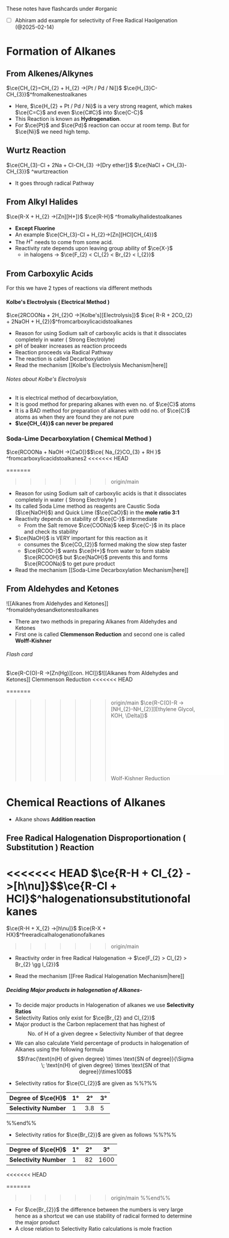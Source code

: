 These notes have flashcards under #organic
- [ ] Abhiram add example for selectivity of Free Radical Haolgenation (@2025-02-14)
# Formation of Alkanes
## From Alkenes/Alkynes

$\ce{CH_{2}=CH_{2} + H_{2} ->[Pt / Pd / Ni]}$ <!----> $\ce{H_{3}C-CH_{3}}$^fromalkenestoalkanes
<!--SR:!2025-02-18,15,290-->


- Here, $\ce{H_{2} + Pt / Pd / Ni}$ is a very strong reagent, which makes
  $\ce{C=C}$ and even $\ce{C#C}$ into $\ce{C-C}$
- This Reaction is known as **Hydrogenation**.
- For $\ce{Pt}$ and $\ce{Pd}$ reaction can occur at room temp. But for $\ce{Ni}$ we need high temp.

## Wurtz Reaction

$\ce{CH_{3}-Cl + 2Na + Cl-CH_{3} ->[Dry ether]}$<!----> $\ce{NaCl + CH_{3}-CH_{3}}$ ^wurtzreaction
<!--SR:!2025-02-17,14,290-->
- It goes through radical Pathway


## From Alkyl Halides 

$\ce{R-X + H_{2} ->[Zn][H+]}$ <!----> $\ce{R-H}$ ^fromalkylhalidestoalkanes
<!--SR:!2025-02-19,11,285-->

- **Except Fluorine** 
- An example $\ce{CH_{3}-Cl + H_{2}->[Zn][HCl]CH_{4}}$
- The $H^+$ needs to come from some acid.
- Reactivity rate depends upon leaving group ability of $\ce{X-}$
  - in halogens -> $\ce{F_{2} < Cl_{2} < Br_{2} < I_{2}}$


## From Carboxylic Acids
For this we have 2 types of reactions via different methods

#### Kolbe's Electrolysis ( Electrical Method )

$\ce{2RCOONa + 2H_{2}O ->[Kolbe's][Electrolysis]}$ <!----> $\ce{ R-R + 2CO_{2} + 2NaOH + H_{2}}$^fromcarboxylicacidstoalkanes
<!--SR:!2025-02-12,7,250-->

- Reason for using Sodium salt of carboxylic acids is that it dissociates completely in water ( Strong Electrolyte)
- pH of beaker increases as reaction proceeds
- Reaction proceeds via Radical Pathway 
- The reaction is called Decarboxylation
- Read the mechanism [[Kolbe's Electrolysis Mechanism|here]]
###### Notes about Kolbe's Electrolysis
- It is electrical method of decarboxylation,
- It is good method for preparing alkanes with even no. of $\ce{C}$ atoms
- It is a BAD method for preparation of alkanes with odd no. of $\ce{C}$ atoms as when they are found they are not pure
- **$\ce{CH_{4}}$ can never be prepared**

### Soda-Lime Decarboxylation ( Chemical Method )

$\ce{RCOONa + NaOH ->[CaO]}$<!---->$\ce{ Na_{2}CO_{3} + RH }$ ^fromcarboxylicacidstoalkanes2
<<<<<<< HEAD
<!--SR:!2025-02-14,7,250-->
=======
<!--SR:!2025-02-15,7,250-->
>>>>>>> origin/main

- Reason for using Sodium salt of carboxylic acids is that it dissociates completely in water ( Strong Electrolyte )
- Its called Soda Lime method as reagents are Caustic Soda ($\ce{NaOH}$) and Quick Lime ($\ce{CaO}$) in the **mole ratio 3:1** 
- Reactivity depends on stability of $\ce{C-}$ intermediate
  - From the Salt remove $\ce{COONa}$ keep $\ce{C-}$ in its place and check its stability
- $\ce{NaOH}$ is VERY important for this reaction as it
  - consumes the $\ce{CO_{2}}$ formed making the slow step faster
  - $\ce{RCOO-}$ wants $\ce{H+}$ from water to form stable $\ce{RCOOH}$ but $\ce{NaOH}$ prevents this and forms $\ce{RCOONa}$ to get pure product
- Read the mechanism [[Soda-Lime Decarboxylation Mechanism|here]]

## From Aldehydes and Ketones
![[Alkanes from Aldehydes and Ketones]] ^fromaldehydesandketonestoalkanes
- There are two methods in preparing Alkanes from Aldehydes and Ketones
- First one is called **Clemmenson Reduction** and second one is called **Wolff-Kishner** 

###### Flash card
$\ce{R-C(O)-R ->[Zn(Hg)][con. HCl]}$<!---->![[Alkanes from Aldehydes and Ketones]] Clemmenson Reduction
<<<<<<< HEAD
<!--SR:!2025-02-11,3,210-->
=======
<!--SR:!2025-02-24,16,250-->
>>>>>>> origin/main
 $\ce{R-C(O)-R ->[NH_{2}-NH_{2}][Ethylene Glycol, KOH, \Delta]}$ <!----> ![Alkanes from Aldehydes and Ketones](Alkanes%20from%20Aldehydes%20and%20Ketones.md)Wolf-Kishner Reduction
<!--SR:!2025-02-11,6,230-->


# Chemical Reactions of Alkanes
- Alkane shows **Addition reaction**
## Free Radical Halogenation Disproportionation ( Substitution ) Reaction

<<<<<<< HEAD
$\ce{R-H + Cl_{2} ->[h\nu]}$<!---->$\ce{R-Cl + HCl}$^halogenationsubstitutionofalkanes
=======
$\ce{R-H + X_{2} ->[h\nu]}$ <!----> $\ce{R-X + HX}$^freeradicalhalogenationofalkanes
>>>>>>> origin/main
<!--SR:!2025-02-10,5,230-->

- Reactivity order in free Radical Halogenation <!----> -> $\ce{F_{2} > Cl_{2} > Br_{2} \gg I_{2}}$
<!--SR:!2025-02-15,10,270-->
- Read the mechanism [[Free Radical Halogenation Mechanism|here]]

##### Deciding Major products in halogenation of Alkanes-

- To decide major products in Halogenation of alkanes we use **Selectivity Ratios**
- Selectivity Ratios only exist for $\ce{Br_{2} and Cl_{2}}$
- Major product is the Carbon replacement that has highest of
$$
\text{No. of H of a given degree} \times \text{Selectivity Number of that degree}
$$
- We can also calculate Yield percentage of products in halogenation of Alkanes using the following formula <!---->$$\frac{\text{n(H) of given degree} \times \text{SN of degree}}{\Sigma \; \text{n(H) of  given degree} \times \text{SN of that degree}}\times100$$
<!--SR:!2025-02-14,9,250-->
- Selectivity ratios for $\ce{Cl_{2}}$ are given as
%%?%%

| **Degree of $\ce{H}$** | 1°  | 2°  | 3°  |
| ---------------------- | --- | --- | --- |
| **Selectivity Number** | 1   | 3.8 | 5   |
<!--SR:!2025-02-12,7,265-->
%%end%%

- Selectivity ratios for $\ce{Br_{2}}$ are given as follows
%%?%%

| **Degree of $\ce{H}$** | 1°  | 2°  | 3°   |
| ---------------------- | --- | --- | ---- |
| **Selectivity Number** | 1   | 82  | 1600 |
<<<<<<< HEAD
<!--SR:!2025-02-09,3,225-->
=======
<!--SR:!2025-02-10,2,205-->
>>>>>>> origin/main
%%end%%
- For $\ce{Br_{2}}$ the difference between the numbers is very large hence as a shortcut we can use stability of radical formed to determine the major product
-  A close relation to Selectivity Ratio calculations is mole fraction

